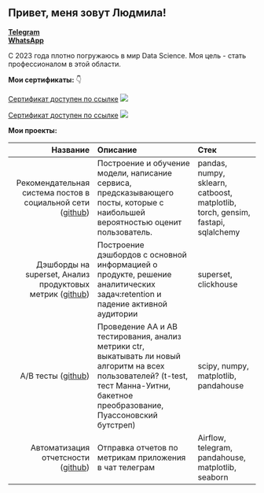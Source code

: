 ## Привет, меня зовут Людмила!
<b><a href="https://t.me/mila_6939" target="_blank">Telegram</a></b>        
<b><a href="https://wa.me/9969386939" target="_blank">WhatsApp</a></b>

С 2023 года плотно погружаюсь в мир Data Science. Моя цель - стать профессионалом в этой области.


<b>Мои сертификаты:</b> :point_down:

<a href="https://lab.karpov.courses/certificate/0ea5bf83-d08c-4a00-bb14-43c6eb0cdb79/" target="_blank">Сертификат доступен по ссылке</a>
<image src="img/ML.jpg">


<a href="https://lab.karpov.courses/certificate/de815612-5e54-4bc6-843c-3195e8d126d6/" target="_blank">Сертификат доступен по ссылке</a>
<image src="img/analyst.jpg">

<b>Мои проекты:</b>

|Название	| Описание| Стек |
|-:|:-|:-|
|Рекомендательная система постов в социальной сети ([github](/recom_system/))|Построение и обучение модели, написание  сервиса, предсказывающего посты, которые с наибольшей вероятностью оценит пользователь. | pandas, numpy, sklearn, catboost, matplotlib, torch, gensim, fastapi, sqlalchemy|
|Дэшборды на superset, Анализ продуктовых метрик ([github](/dashboards/))| Построение дэшбордов с основной информацией о продукте, решение аналитических задач:retention и падение активной аудитории| superset, clickhouse|
|A/B тесты ([github](/AB-test/))| Проведение АА и АВ тестирования, анализ метрики ctr, выкатывать ли новый алгоритм на всех пользователей? (t-test, тест Манна-Уитни, бакетное преобразование, Пуассоновский бутстреп) |scipy, numpy, matplotlib, pandahouse|
|Автоматизация отчетсности ([github](/airflow/))|Отправка отчетов по метрикам приложения в чат телеграм |Airflow, telegram, pandahouse, matplotlib, seaborn|